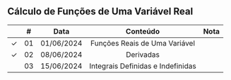 ## Cálculo de Funções de Uma Variável Real

|  | # | Data | Conteúdo | Nota |
|:---:|:---:|:---:|:---:|:---:|
| &check; | 01 | 01/06/2024 | Funções Reais de Uma Variável |  |
| &check; | 02 | 08/06/2024 | Derivadas |  |
|  | 03 | 15/06/2024 | Integrais Definidas e Indefinidas |  |